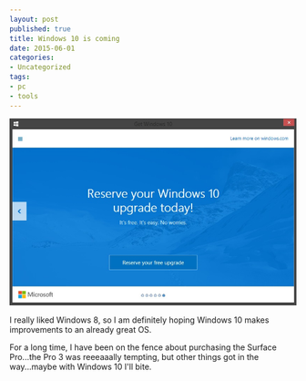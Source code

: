 ```yaml
---
layout: post
published: true
title: Windows 10 is coming
date: 2015-06-01
categories:
- Uncategorized
tags:
- pc
- tools
---
```

<img class="img-responsive" style="border-radius: 0px;" src="_assets/150601/windows10.jpg" alt="Windows 10" />

I really liked Windows 8, so I am definitely hoping Windows 10 makes improvements to an already great OS.

For a long time, I have been on the fence about purchasing the Surface Pro...the Pro 3 was reeeaaally tempting, but other things got in the way...maybe with Windows 10 I'll bite.